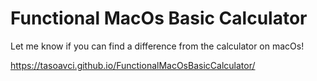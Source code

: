 # Functional MacOs Basic Calculator

Let me know if you can find a difference from the calculator on macOs!

https://tasoavci.github.io/FunctionalMacOsBasicCalculator/
